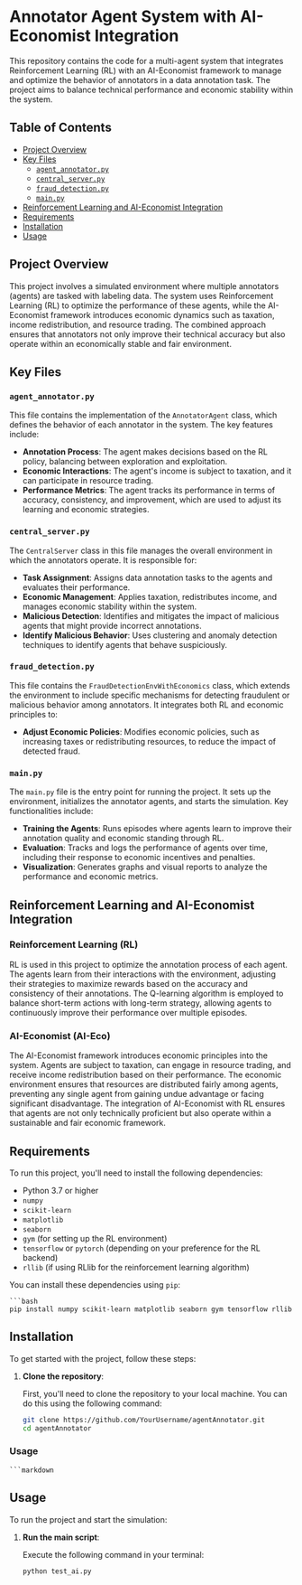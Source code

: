 # Annotator Agent System with AI-Economist Integration

This repository contains the code for a multi-agent system that integrates Reinforcement Learning (RL) with an AI-Economist framework to manage and optimize the behavior of annotators in a data annotation task. The project aims to balance technical performance and economic stability within the system.

## Table of Contents

- [Project Overview](#project-overview)
- [Key Files](#key-files)
  - [`agent_annotator.py`](#agent_annotatorpy)
  - [`central_server.py`](#central_serverpy)
  - [`fraud_detection.py`](#fraud_detectionpy)
  - [`main.py`](#mainpy)
- [Reinforcement Learning and AI-Economist Integration](#reinforcement-learning-and-ai-economist-integration)
- [Requirements](#requirements)
- [Installation](#installation)
- [Usage](#usage)

## Project Overview

This project involves a simulated environment where multiple annotators (agents) are tasked with labeling data. The system uses Reinforcement Learning (RL) to optimize the performance of these agents, while the AI-Economist framework introduces economic dynamics such as taxation, income redistribution, and resource trading. The combined approach ensures that annotators not only improve their technical accuracy but also operate within an economically stable and fair environment.

## Key Files

### `agent_annotator.py`

This file contains the implementation of the `AnnotatorAgent` class, which defines the behavior of each annotator in the system. The key features include:

- **Annotation Process**: The agent makes decisions based on the RL policy, balancing between exploration and exploitation.
- **Economic Interactions**: The agent's income is subject to taxation, and it can participate in resource trading.
- **Performance Metrics**: The agent tracks its performance in terms of accuracy, consistency, and improvement, which are used to adjust its learning and economic strategies.

### `central_server.py`

The `CentralServer` class in this file manages the overall environment in which the annotators operate. It is responsible for:

- **Task Assignment**: Assigns data annotation tasks to the agents and evaluates their performance.
- **Economic Management**: Applies taxation, redistributes income, and manages economic stability within the system.
- **Malicious Detection**: Identifies and mitigates the impact of malicious agents that might provide incorrect annotations.
- **Identify Malicious Behavior**: Uses clustering and anomaly detection techniques to identify agents that behave suspiciously.

### `fraud_detection.py`

This file contains the `FraudDetectionEnvWithEconomics` class, which extends the environment to include specific mechanisms for detecting fraudulent or malicious behavior among annotators. It integrates both RL and economic principles to:

- **Adjust Economic Policies**: Modifies economic policies, such as increasing taxes or redistributing resources, to reduce the impact of detected fraud.

### `main.py`

The `main.py` file is the entry point for running the project. It sets up the environment, initializes the annotator agents, and starts the simulation. Key functionalities include:

- **Training the Agents**: Runs episodes where agents learn to improve their annotation quality and economic standing through RL.
- **Evaluation**: Tracks and logs the performance of agents over time, including their response to economic incentives and penalties.
- **Visualization**: Generates graphs and visual reports to analyze the performance and economic metrics.

## Reinforcement Learning and AI-Economist Integration

### Reinforcement Learning (RL)

RL is used in this project to optimize the annotation process of each agent. The agents learn from their interactions with the environment, adjusting their strategies to maximize rewards based on the accuracy and consistency of their annotations. The Q-learning algorithm is employed to balance short-term actions with long-term strategy, allowing agents to continuously improve their performance over multiple episodes.

### AI-Economist (AI-Eco)

The AI-Economist framework introduces economic principles into the system. Agents are subject to taxation, can engage in resource trading, and receive income redistribution based on their performance. The economic environment ensures that resources are distributed fairly among agents, preventing any single agent from gaining undue advantage or facing significant disadvantage. The integration of AI-Economist with RL ensures that agents are not only technically proficient but also operate within a sustainable and fair economic framework.

## Requirements

To run this project, you'll need to install the following dependencies:

- Python 3.7 or higher
- `numpy`
- `scikit-learn`
- `matplotlib`
- `seaborn`
- `gym` (for setting up the RL environment)
- `tensorflow` or `pytorch` (depending on your preference for the RL backend)
- `rllib` (if using RLlib for the reinforcement learning algorithm)

You can install these dependencies using `pip`:

	```bash
	pip install numpy scikit-learn matplotlib seaborn gym tensorflow rllib

## Installation

To get started with the project, follow these steps:

1. **Clone the repository**:
   
   First, you'll need to clone the repository to your local machine. You can do this using the following command:

   ```bash
   git clone https://github.com/YourUsername/agentAnnotator.git
   cd agentAnnotator


### Usage

	```markdown
## Usage

To run the project and start the simulation:

1. **Run the main script**:

   Execute the following command in your terminal:

   ```bash
   python test_ai.py

